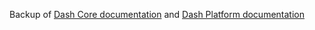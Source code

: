 Backup of [Dash Core documentation](https://dashcore.readme.io) and [Dash Platform documentation](https://dashplatform.readme.io)

